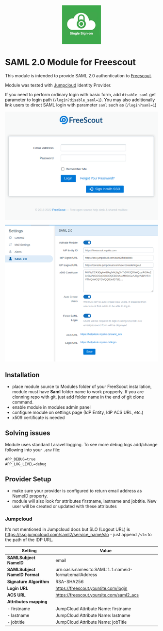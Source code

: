 <p align="center">
  <img src="Public/saml2_icon.png" style="height: 128px" />
</p>

# SAML 2.0 Module for Freescout

This module is intended to provide SAML 2.0 authentication to [Freescout](https://github.com/freescout-helpdesk/freescout).

Module was tested with [Jumpcloud](https://jumpcloud.com) Identity Provider.

If you need to perform ordinary login with basic form, add `disable_saml` get parameter to login path (`/login?disable_saml=1`). You may also additionally link users to direct SAML login with parameter `saml` such as (`/login?saml=1`)

![](Public/Screenshot2022-01-01b.png)

![](Public/Screenshot2022-01-01a.png)

## Installation

- place module source to Modules folder of your FreeScout installation, module must have **Saml** folder name to work propperly. If you are clonning repo with git, just add folder name in the end of git clone command.
- enable module in modules admin panel
- configure module on settings page (IdP Entity, IdP ACS URL, etc.)
- x509 certificate is needed

## Solving issues

Module uses standard Laravel logging. To see more debug logs add/change following into your `.env` file:

```
APP_DEBUG=true
APP_LOG_LEVEL=debug
```

## Provider Setup

- make sure your provider is configured to return email address as NameID property.
- module will also look for attributes firstname, lastname and jobtitle. New user will be created or updated with these attributes

### Jumpcloud

It's not mentioned in Jumpcloud docs but SLO (Logout URL) is https://sso.jumpcloud.com/saml2/service_name/slo - just append `/slo` to the path of the IDP URL.

| Setting                        | Value                                                              |
| ------------------------------ | ------------------------------------------------------------------ |
| **SAMLSubject NameID**         | email                                                              |
| **SAMLSubject NameID Format**  | urn:oasis:names:tc:SAML:1.1:nameid-format:emailAddress             |
| **Signature Algorithm**        | RSA-SHA256                                                         |
| **Login URL**                  | https://freescout.yoursite.com/login                               |
| **ACS URL**                    | https://freescout.yoursite.com/saml2_acs                           |
| **Attributes mapping**         |                                                                    |
| - firstname                    | JumpCloud Attribute Name: firstname                                |
| - lastname                     | JumpCloud Attribute Name: lastname                                 |
| - jobtitle                     | JumpCloud Attribute Name: jobTitle                                 |
